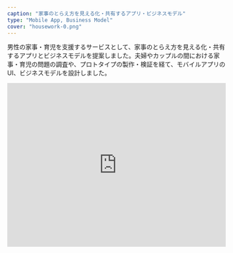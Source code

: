 ```yaml
---
caption: "家事のとらえ方を見える化・共有するアプリ・ビジネスモデル"
type: "Mobile App, Business Model"
cover: "housework-0.png"
---
```


男性の家事・育児を支援するサービスとして、家事のとらえ方を見える化・共有するアプリとビジネスモデルを提案しました。夫婦やカップルの間における家事・育児の問題の調査や、プロトタイプの製作・検証を経て、モバイルアプリのUI、ビジネスモデルを設計しました。

<div style="left: 0; width: 100%; height: 0; position: relative; padding-bottom: 75.0704%;"><iframe src="https://speakerdeck.com/player/bb5af692bed64c42b2d7d00680e79d05" style="top: 0; left: 0; width: 100%; height: 100%; position: absolute; border: 0;" allowfullscreen scrolling="no" allow="encrypted-media;"></iframe></div>